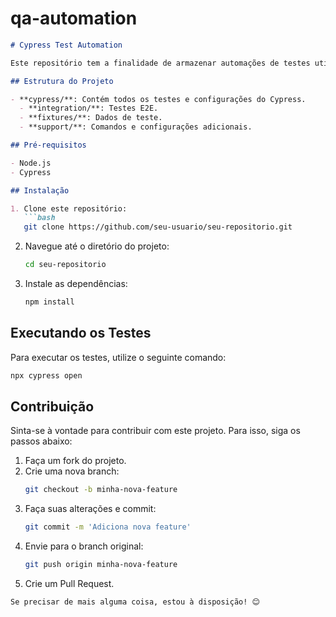 # qa-automation

```markdown
# Cypress Test Automation

Este repositório tem a finalidade de armazenar automações de testes utilizando o Cypress. Os testes são focados especialmente no site Sauce Demo e incluem testes de ponta a ponta (E2E).

## Estrutura do Projeto

- **cypress/**: Contém todos os testes e configurações do Cypress.
  - **integration/**: Testes E2E.
  - **fixtures/**: Dados de teste.
  - **support/**: Comandos e configurações adicionais.

## Pré-requisitos

- Node.js
- Cypress

## Instalação

1. Clone este repositório:
   ```bash
   git clone https://github.com/seu-usuario/seu-repositorio.git
   ```
2. Navegue até o diretório do projeto:
   ```bash
   cd seu-repositorio
   ```
3. Instale as dependências:
   ```bash
   npm install
   ```

## Executando os Testes

Para executar os testes, utilize o seguinte comando:
```bash
npx cypress open
```

## Contribuição

Sinta-se à vontade para contribuir com este projeto. Para isso, siga os passos abaixo:

1. Faça um fork do projeto.
2. Crie uma nova branch:
   ```bash
   git checkout -b minha-nova-feature
   ```
3. Faça suas alterações e commit:
   ```bash
   git commit -m 'Adiciona nova feature'
   ```
4. Envie para o branch original:
   ```bash
   git push origin minha-nova-feature
   ```
5. Crie um Pull Request.

```
Se precisar de mais alguma coisa, estou à disposição! 😊